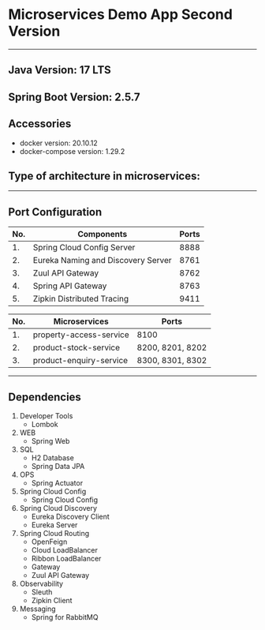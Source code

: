 # Microservices Demo App Second Version

---------------------------------------

Java Version: 17 LTS
---------------------------------------

Spring Boot Version: 2.5.7
---------------------------------------

Accessories
---------------------------------------
- docker version: 20.10.12
- docker-compose version: 1.29.2

Type of architecture in microservices:
---------------------------------------

---------------------------------------

Port Configuration
---------------------------------------

|No.|Components | Ports |
|---|------------|-------|
|1.|Spring Cloud Config Server|8888|
|2.|Eureka Naming and Discovery Server|8761 |
|3.|Zuul API Gateway|8762	|
|4.|Spring API Gateway|8763|
|5.|Zipkin Distributed Tracing|	9411|

|No.|Microservices | Ports |
|---|------------|-------|
|1.|property-access-service| 8100 |
|2.|product-stock-service|	8200, 8201, 8202 |
|3.|product-enquiry-service| 8300, 8301, 8302 |

---------------------------------------

Dependencies
---------------------------------------
1. Developer Tools
   - Lombok
2. WEB
   - Spring Web
3. SQL
   - H2 Database
   - Spring Data JPA
4. OPS
   - Spring Actuator
5. Spring Cloud Config
   - Spring Cloud Config
6. Spring Cloud Discovery
   - Eureka Discovery Client
   - Eureka Server
7. Spring Cloud Routing
   - OpenFeign
   - Cloud LoadBalancer
   - Ribbon LoadBalancer
   - Gateway
   - Zuul API Gateway
8. Observability
   - Sleuth
   - Zipkin Client
9. Messaging
   - Spring for RabbitMQ